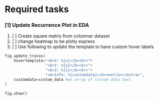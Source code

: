 # Required tasks

### [1] Update Recurrence Plot in EDA
1. [ ] Create square matrix from columnar dataset
2. [ ] change heatmap to be plotly express
3. [ ] Use following to update the template to have custom hover labels

```python
fig.update_traces(
    hovertemplate="<b>X: %{x}</b><br>"+
                  "<b>Y: %{y}</b><br>"+
                  "<b>Z: %{z}</b><br>"+
                  "<b>Info: %{customdata}</b><extra></extra>",
    customdata=custom_data #an array of custom data text
)

fig.show()
```